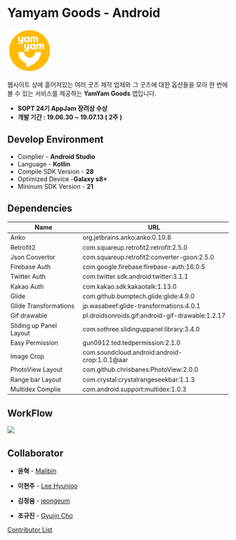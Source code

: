# Yamyam Goods - Android

<img src="image/logo.png" width="100">

  웹사이트 상에 흩어져있는 여러 굿즈 제작 업체와 그 굿즈에 대한 옵션들을 모아 한 번에 볼 수 있는 서비스를 제공하는 **YamYam Goods** 앱입니다.

- **SOPT 24기 AppJam 장려상 수상**
- **개발 기간 : 19.06.30 ~ 19.07.13  ( 2주 )**

## Develop Environment

- Complier - **Android Studio**
- Language - **Kotlin**
- Compile SDK Version - **28**
- Optimized Device -**Galaxy s8+**
- Mininum SDK Version - **21**

## Dependencies

| Name                    | URL                                              |
| ----------------------- | ------------------------------------------------ |
| Anko                    | org.jetbrains.anko:anko:0.10.8                   |
| Retrofit2               | com.squareup.retrofit2:retrofit:2.5.0            |
| Json Convertor          | com.squareup.retrofit2:converter-gson:2.5.0      |
| Firebase Auth           | com.google.firebase:firebase-auth:16.0.5         |
| Twitter Auth            | com.twitter.sdk.android:twitter:3.1.1            |
| Kakao Auth              | com.kakao.sdk:kakaotalk:1.13.0                   |
| Glide                   | com.github.bumptech.glide:glide:4.9.0            |
| Glide Transformations   | jp.wasabeef:glide-transformations:4.0.1          |
| Gif drawable            | pl.droidsonroids.gif:android-gif-drawable:1.2.17 |
| Sliding up Panel Layout | com.sothree.slidinguppanel:library:3.4.0         |
| Easy Permission         | gun0912.ted:tedpermission:2.1.0                  |
| Image Crop              | com.soundcloud.android:android-crop:1.0.1@aar    |
| PhotoView Layout        | com.github.chrisbanes:PhotoView:2.0.0            |
| Range bar Layout        | com.crystal:crystalrangeseekbar:1.1.3            |
| Multidex Complie        | com.android.support:multidex:1.0.3               |

## WorkFlow

<img src="image/workflow.jpeg">

## Collaborator

- **윤혁** - [Malibin](https://github.com/nightmare73)

- **이현주** - [Lee Hyunjoo](https://github.com/bokdoll)
- **김정음** - [jeongeum](https://github.com/jeongeum)

- **조규진** - [Gyujin Cho](https://github.com/chogyujin)

[Contributor List](https://github.com/yamyamgoods/YamYam-Android/graphs/contributors)
